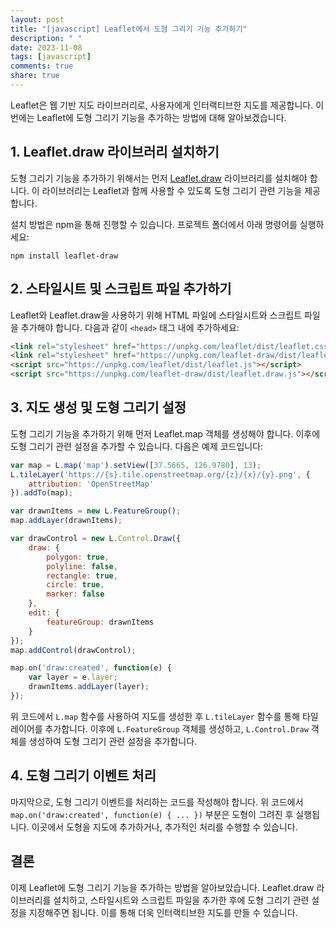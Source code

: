 ```yaml
---
layout: post
title: "[javascript] Leaflet에서 도형 그리기 기능 추가하기"
description: " "
date: 2023-11-08
tags: [javascript]
comments: true
share: true
---
```


Leaflet은 웹 기반 지도 라이브러리로, 사용자에게 인터랙티브한 지도를 제공합니다. 이번에는 Leaflet에 도형 그리기 기능을 추가하는 방법에 대해 알아보겠습니다.

## 1. Leaflet.draw 라이브러리 설치하기

도형 그리기 기능을 추가하기 위해서는 먼저 [Leaflet.draw](https://github.com/Leaflet/Leaflet.draw) 라이브러리를 설치해야 합니다. 이 라이브러리는 Leaflet과 함께 사용할 수 있도록 도형 그리기 관련 기능을 제공합니다.

설치 방법은 npm을 통해 진행할 수 있습니다. 프로젝트 폴더에서 아래 명령어를 실행하세요:

```
npm install leaflet-draw
```

## 2. 스타일시트 및 스크립트 파일 추가하기

Leaflet와 Leaflet.draw을 사용하기 위해 HTML 파일에 스타일시트와 스크립트 파일을 추가해야 합니다. 다음과 같이 `<head>` 태그 내에 추가하세요:

```html
<link rel="stylesheet" href="https://unpkg.com/leaflet/dist/leaflet.css" />
<link rel="stylesheet" href="https://unpkg.com/leaflet-draw/dist/leaflet.draw.css" />
<script src="https://unpkg.com/leaflet/dist/leaflet.js"></script>
<script src="https://unpkg.com/leaflet-draw/dist/leaflet.draw.js"></script>
```

## 3. 지도 생성 및 도형 그리기 설정

도형 그리기 기능을 추가하기 위해 먼저 Leaflet.map 객체를 생성해야 합니다. 이후에 도형 그리기 관련 설정을 추가할 수 있습니다. 다음은 예제 코드입니다:

```javascript
var map = L.map('map').setView([37.5665, 126.9780], 13);
L.tileLayer('https://{s}.tile.openstreetmap.org/{z}/{x}/{y}.png', {
    attribution: 'OpenStreetMap'
}).addTo(map);

var drawnItems = new L.FeatureGroup();
map.addLayer(drawnItems);

var drawControl = new L.Control.Draw({
    draw: {
        polygon: true,
        polyline: false,
        rectangle: true,
        circle: true,
        marker: false
    },
    edit: {
        featureGroup: drawnItems
    }
});
map.addControl(drawControl);

map.on('draw:created', function(e) {
    var layer = e.layer;
    drawnItems.addLayer(layer);
});
```

위 코드에서 `L.map` 함수를 사용하여 지도를 생성한 후 `L.tileLayer` 함수를 통해 타일 레이어를 추가합니다. 이후에 `L.FeatureGroup` 객체를 생성하고, `L.Control.Draw` 객체를 생성하여 도형 그리기 관련 설정을 추가합니다.

## 4. 도형 그리기 이벤트 처리

마지막으로, 도형 그리기 이벤트를 처리하는 코드를 작성해야 합니다. 위 코드에서 `map.on('draw:created', function(e) { ... })` 부분은 도형이 그려진 후 실행됩니다. 이곳에서 도형을 지도에 추가하거나, 추가적인 처리를 수행할 수 있습니다.

## 결론

이제 Leaflet에 도형 그리기 기능을 추가하는 방법을 알아보았습니다. Leaflet.draw 라이브러리를 설치하고, 스타일시트와 스크립트 파일을 추가한 후에 도형 그리기 관련 설정을 지정해주면 됩니다. 이를 통해 더욱 인터랙티브한 지도를 만들 수 있습니다.
